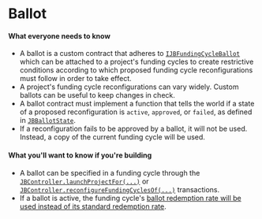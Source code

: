 # Ballot

#### What everyone needs to know

* A ballot is a custom contract that adheres to [`IJBFundingCycleBallot`](../../specifications/interfaces/ijbfundingcycleballot.md) which can be attached to a project's funding cycles to create restrictive conditions according to which proposed funding cycle reconfigurations must follow in order to take effect.
* A project's funding cycle reconfigurations can vary widely. Custom ballots can be useful to keep changes in check.
* A ballot contract must implement a function that tells the world if a state of a proposed reconfiguration is `active`, `approved`, or `failed`, as defined in [`JBBallotState`](../../specifications/enums/jbballotstate.md).
* If a reconfiguration fails to be approved by a ballot, it will not be used. Instead, a copy of the current funding cycle will be used.

#### What you'll want to know if you're building

* A ballot can be specified in a funding cycle through the [`JBController.launchProjectFor(...)`](../../specifications/contracts/or-controllers/jbcontroller/write/launchprojectfor.md) or [`JBController.reconfigureFundingCyclesOf(...)`](../../specifications/contracts/or-controllers/jbcontroller/write/reconfigurefundingcyclesof.md) transactions.
* If a ballot is active, the funding cycle's [ballot redemption rate will be used instead of its standard redemption rate](redemption-rate.md).
